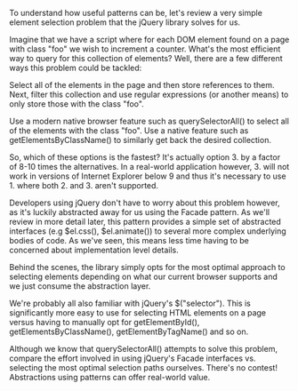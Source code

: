 To understand how useful patterns can be, let's review a very simple element selection problem that the jQuery library solves for us.

Imagine that we have a script where for each DOM element found on a page with class "foo" we wish to increment a counter. What's the most efficient way to query for this collection of elements? Well, there are a few different ways this problem could be tackled:

Select all of the elements in the page and then store references to them. Next, filter this collection and use regular expressions (or another means) to only store those with the class "foo".

Use a modern native browser feature such as querySelectorAll() to select all of the elements with the class "foo".
Use a native feature such as getElementsByClassName() to similarly get back the desired collection.

So, which of these options is the fastest? It's actually option 3. by a factor of 8-10 times the alternatives. In a real-world application however, 3. will not work in versions of Internet Explorer below 9 and thus it's necessary to use 1. where both 2. and 3. aren't supported.

Developers using jQuery don't have to worry about this problem however, as it's luckily abstracted away for us using the Facade pattern. As we'll review in more detail later, this pattern provides a simple set of abstracted interfaces (e.g $el.css(), $el.animate()) to several more complex underlying bodies of code. As we've seen, this means less time having to be concerned about implementation level details.

Behind the scenes, the library simply opts for the most optimal approach to selecting elements depending on what our current browser supports and we just consume the abstraction layer.

We're probably all also familiar with jQuery's $("selector"). This is significantly more easy to use for selecting HTML elements on a page versus having to manually opt for getElementById(), getElementsByClassName(), getElementByTagName() and so on.

Although we know that querySelectorAll() attempts to solve this problem, compare the effort involved in using jQuery's Facade interfaces vs. selecting the most optimal selection paths ourselves. There's no contest! Abstractions using patterns can offer real-world value.